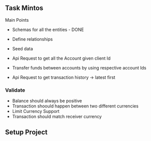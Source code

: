 
## Task Mintos


Main Points
- Schemas for all the entities - DONE
- Define relationships 
- Seed data
- Api Request to get all the Account given client Id
- Transfer funds between accounts by using respective account Ids

- Api Request to get transaction history -> latest first


### Validate
- Balance should always be positive
- Transaction shoould happen between two different currencies
- Limit Currency Support
- Transaction should match receiver currency


## Setup Project